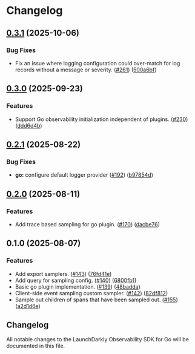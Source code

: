 # Changelog

## [0.3.1](https://github.com/launchdarkly/observability-sdk/compare/go/v0.3.0...go/v0.3.1) (2025-10-06)


### Bug Fixes

* Fix an issue where logging configuration could over-match for log records without a message or severity. ([#261](https://github.com/launchdarkly/observability-sdk/issues/261)) ([500a6bf](https://github.com/launchdarkly/observability-sdk/commit/500a6bf2e7801c8076405257a31ba4a629311e0b))

## [0.3.0](https://github.com/launchdarkly/observability-sdk/compare/go/v0.2.1...go/v0.3.0) (2025-09-23)


### Features

* Support Go observability initialization independent of plugins. ([#230](https://github.com/launchdarkly/observability-sdk/issues/230)) ([ddd6d4b](https://github.com/launchdarkly/observability-sdk/commit/ddd6d4b1ca6d647f37bf62fc7ec31f58043a89d2))

## [0.2.1](https://github.com/launchdarkly/observability-sdk/compare/go/v0.2.0...go/v0.2.1) (2025-08-22)


### Bug Fixes

* **go:** configure default logger provider ([#192](https://github.com/launchdarkly/observability-sdk/issues/192)) ([b97854d](https://github.com/launchdarkly/observability-sdk/commit/b97854d19305e00e5a2a35d5068b03305d7a8b62))

## [0.2.0](https://github.com/launchdarkly/observability-sdk/compare/go/v0.1.0...go/v0.2.0) (2025-08-11)


### Features

* Add trace based sampling for go plugin. ([#170](https://github.com/launchdarkly/observability-sdk/issues/170)) ([dacbe76](https://github.com/launchdarkly/observability-sdk/commit/dacbe763d0ab672e1575290a37ad3f7cc2c3059a))

## 0.1.0 (2025-08-07)


### Features

* Add export samplers. ([#143](https://github.com/launchdarkly/observability-sdk/issues/143)) ([76fd41e](https://github.com/launchdarkly/observability-sdk/commit/76fd41e24b6214b02e9380e184734d324fc59be4))
* Add query for sampling config. ([#140](https://github.com/launchdarkly/observability-sdk/issues/140)) ([6800fb1](https://github.com/launchdarkly/observability-sdk/commit/6800fb109efee1ddbc9a2756c2b5c4c853bde4c4))
* Basic go plugin implementation. ([#139](https://github.com/launchdarkly/observability-sdk/issues/139)) ([48badda](https://github.com/launchdarkly/observability-sdk/commit/48badda5a34f9cf6d510abb6277e2308d7ebbdd9))
* Client-side event sampling custom sampler. ([#142](https://github.com/launchdarkly/observability-sdk/issues/142)) ([82df812](https://github.com/launchdarkly/observability-sdk/commit/82df812deacf626c8743043599ba584c79b059e1))
* Sample out children of spans that have been sampled out. ([#155](https://github.com/launchdarkly/observability-sdk/issues/155)) ([a2d1d6e](https://github.com/launchdarkly/observability-sdk/commit/a2d1d6ef912e1befaf8fcad18291313942ef67f2))

## Changelog

All notable changes to the LaunchDarkly Observability SDK for Go will be documented in this file.
